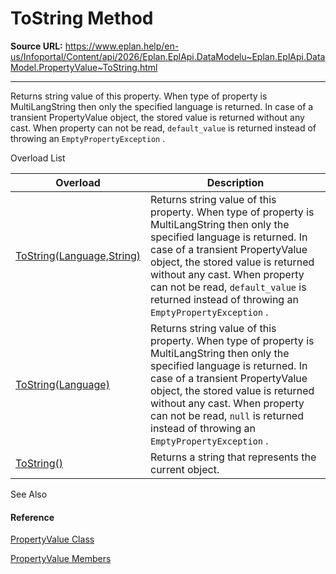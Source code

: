 # ToString Method

**Source URL:** https://www.eplan.help/en-us/Infoportal/Content/api/2026/Eplan.EplApi.DataModelu~Eplan.EplApi.DataModel.PropertyValue~ToString.html

---

Returns string value of this property. When type of property is MultiLangString then only the specified language is returned. In case of a transient PropertyValue object, the stored value is returned without any cast. When property can not be read, `default_value` is returned instead of throwing an `EmptyPropertyException` .

Overload List

| Overload | Description |
| --- | --- |
| [ToString(Language,String)](Eplan.EplApi.DataModelu~Eplan.EplApi.DataModel.PropertyValue~ToString(Language,String).html) | Returns string value of this property. When type of property is MultiLangString then only the specified language is returned. In case of a transient PropertyValue object, the stored value is returned without any cast. When property can not be read, `default_value` is returned instead of throwing an `EmptyPropertyException` . |
| [ToString(Language)](Eplan.EplApi.DataModelu~Eplan.EplApi.DataModel.PropertyValue~ToString(Language).html) | Returns string value of this property. When type of property is MultiLangString then only the specified language is returned. In case of a transient PropertyValue object, the stored value is returned without any cast. When property can not be read, `null` is returned instead of throwing an `EmptyPropertyException` . |
| [ToString()](Eplan.EplApi.DataModelu~Eplan.EplApi.DataModel.PropertyValue~ToString().html) | Returns a string that represents the current object. |



See Also

#### Reference

[PropertyValue Class](Eplan.EplApi.DataModelu~Eplan.EplApi.DataModel.PropertyValue.html)
  
[PropertyValue Members](Eplan.EplApi.DataModelu~Eplan.EplApi.DataModel.PropertyValue_members.html)